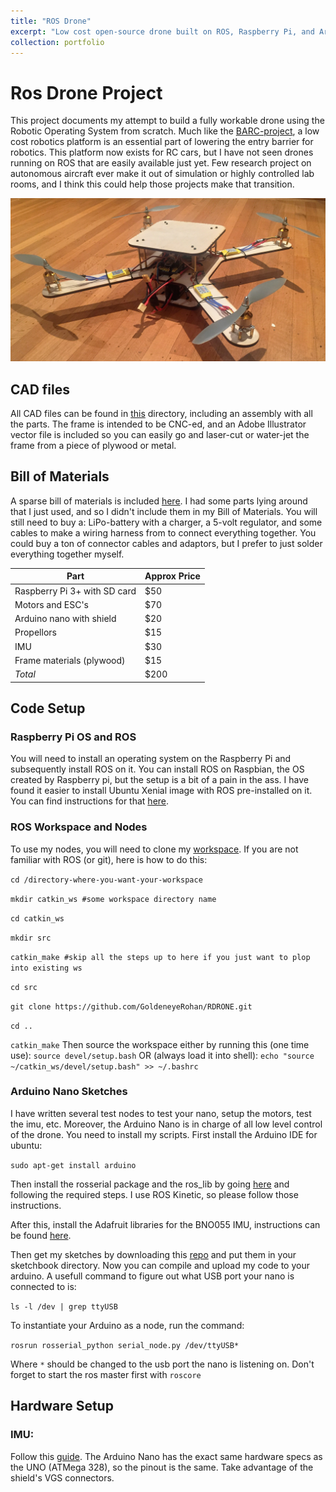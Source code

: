 ```yaml
---
title: "ROS Drone"
excerpt: "Low cost open-source drone built on ROS, Raspberry Pi, and Arduino<br/><img src='/images/DronePic.jpg'>"
collection: portfolio
---
```


# Ros Drone Project
This project documents my attempt to build a fully workable drone using the Robotic Operating System from scratch. Much like the [BARC-project](http://www.barc-project.com/), a low cost robotics platform is an essential part of lowering the entry barrier for robotics. This platform now exists for RC cars, but I have not seen drones running on ROS that are easily available just yet. Few research project on autonomous aircraft ever make it out of simulation or highly controlled lab rooms, and I think this could help those projects make that transition.

![Picture of the finished drone](/images/DronePic.jpg)

## CAD files
All CAD files can be found in [this](https://github.com/GoldeneyeRohan/RohanDrone/tree/master/CADs) directory, including an assembly with all the parts. The frame is intended to be CNC-ed, and an Adobe Illustrator vector file is included so you can easily go and laser-cut or water-jet the frame from a piece of plywood or metal.

## Bill of Materials
A sparse bill of materials is included [here](https://github.com/GoldeneyeRohan/RohanDrone/tree/master/Parts). I had some parts lying around that I just used, and so I didn't include them in my Bill of Materials. You will still need to buy a: LiPo-battery with a charger, a 5-volt regulator, and some cables to make a wiring harness from to connect everything together. You could buy a ton of connector cables and adaptors, but I prefer to just solder everything together myself. 

|Part|Approx Price|
|---|---|
|Raspberry Pi 3+ with SD card | $50|
|Motors and ESC's| $70|
|Arduino nano with shield| $20|
|Propellors|$15|
|IMU|$30|
|Frame materials (plywood)| $15|
|*Total*|$200|

## Code Setup
### Raspberry Pi OS and ROS
You will need to install an operating system on the Raspberry Pi and subsequently install ROS on it. You can install ROS on Raspbian, the OS created by Raspberry pi, but the setup is a bit of a pain in the ass. I have found it easier to install Ubuntu Xenial image with ROS pre-installed on it. You can find instructions for that [here](https://downloads.ubiquityrobotics.com/pi.html). 

### ROS Workspace and Nodes
To use my nodes, you will need to clone my [workspace](https://github.com/GoldeneyeRohan/RDRONE). If you are not familiar with ROS (or git), here is how to do this:

`cd /directory-where-you-want-your-workspace`

`mkdir catkin_ws #some workspace directory name`

`cd catkin_ws`

`mkdir src`

`catkin_make #skip all the steps up to here if you just want to plop into existing ws`

`cd src`

`git clone https://github.com/GoldeneyeRohan/RDRONE.git`

`cd ..`

`catkin_make`
Then source the workspace either by running this (one time use):
`source devel/setup.bash`
OR (always load it into shell): 
`echo "source ~/catkin_ws/devel/setup.bash" >> ~/.bashrc`

### Arduino Nano Sketches
I have written several test nodes to test your nano, setup the motors, test the imu, etc. Moreover, the Arduino Nano is in charge of all low level control of the drone. You need to install my scripts. First install the Arduino IDE for ubuntu: 

`sudo apt-get install arduino`

Then install the rosserial package and the ros_lib by going [here](http://wiki.ros.org/rosserial_arduino/Tutorials/Arduino%20IDE%20Setup) and following the required steps. I use ROS Kinetic, so please follow those instructions. 

After this, install the Adafruit libraries for the BNO055 IMU, instructions can be found [here](https://learn.adafruit.com/adafruit-bno055-absolute-orientation-sensor/arduino-code).

Then get my sketches by downloading this [repo](https://github.com/GoldeneyeRohan/RDRONE_NANO) and put them in your sketchbook directory. Now you can compile and upload my code to your arduino. A usefull command to figure out what USB port your nano is connected to is: 

`ls -l /dev | grep ttyUSB`

To instantiate your Arduino as a node, run the command: 

`rosrun rosserial_python serial_node.py /dev/ttyUSB*` 

Where `*` should be changed to the usb port the nano is listening on. Don't forget to start the ros master first with `roscore`

## Hardware Setup
### IMU: 
Follow this [guide](https://learn.adafruit.com/adafruit-bno055-absolute-orientation-sensor/pinouts). The Arduino Nano has the exact same hardware specs as the UNO (ATMega 328), so the pinout is the same. Take advantage of the shield's VGS connectors. 
